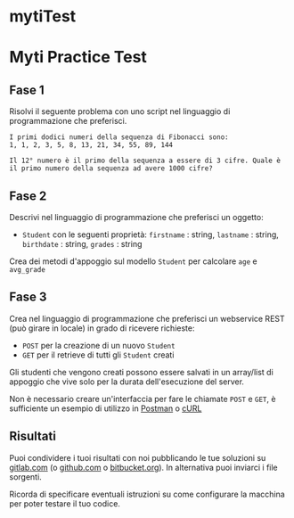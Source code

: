 # mytiTest

# Myti Practice Test

## Fase 1
Risolvi il seguente problema con uno script nel linguaggio di programmazione che preferisci.

```
I primi dodici numeri della sequenza di Fibonacci sono:
1, 1, 2, 3, 5, 8, 13, 21, 34, 55, 89, 144

Il 12° numero è il primo della sequenza a essere di 3 cifre. Quale è il primo numero della sequenza ad avere 1000 cifre?
```

## Fase 2

Descrivi nel linguaggio di programmazione che preferisci un oggetto:

- `Student` con le seguenti proprietà: `firstname` : string, `lastname` : string, `birthdate` : string, `grades` : string

Crea dei metodi d'appoggio sul modello `Student` per calcolare `age` e `avg_grade`

## Fase 3

Crea nel linguaggio di programmazione che preferisci un webservice REST (può girare in locale) in grado di ricevere richieste:

- `POST` per la creazione di un nuovo `Student`
- `GET` per il retrieve di tutti gli `Student` creati

Gli studenti che vengono creati possono essere salvati in un array/list di appoggio che vive solo per la durata dell'esecuzione del server.

Non è necessario creare un'interfaccia per fare le chiamate `POST` e `GET`, è sufficiente un esempio di utilizzo in [Postman](https://www.getpostman.com) o [cURL](https://curl.haxx.se/docs/manpage.html)

## Risultati

Puoi condividere i tuoi risultati con noi pubblicando le tue soluzioni su [gitlab.com](https://gitlab.com) (o [github.com](https://github.com) o [bitbucket.org](https://bitbucket.org)). In alternativa puoi inviarci i file sorgenti.

Ricorda di specificare eventuali istruzioni su come configurare la macchina per poter testare il tuo codice.
